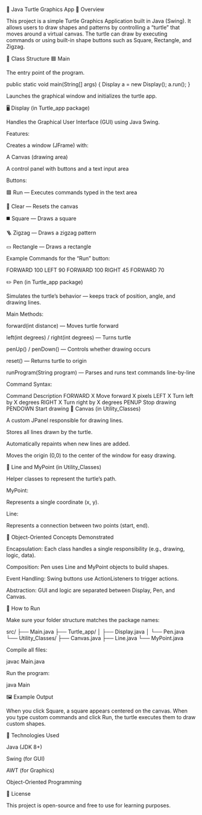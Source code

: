 🐢 Java Turtle Graphics App
📘 Overview

This project is a simple Turtle Graphics Application built in Java (Swing).
It allows users to draw shapes and patterns by controlling a “turtle” that moves around a virtual canvas.
The turtle can draw by executing commands or using built-in shape buttons such as Square, Rectangle, and Zigzag.

🧩 Class Structure
🟦 Main

The entry point of the program.

public static void main(String[] args) {
    Display a = new Display();
    a.run();
}


Launches the graphical window and initializes the turtle app.

🖥️ Display (in Turtle_app package)

Handles the Graphical User Interface (GUI) using Java Swing.

Features:

Creates a window (JFrame) with:

A Canvas (drawing area)

A control panel with buttons and a text input area

Buttons:

🟩 Run — Executes commands typed in the text area

🧹 Clear — Resets the canvas

◼️ Square — Draws a square

🪜 Zigzag — Draws a zigzag pattern

▭ Rectangle — Draws a rectangle

Example Commands for the “Run” button:

FORWARD 100
LEFT 90
FORWARD 100
RIGHT 45
FORWARD 70

✏️ Pen (in Turtle_app package)

Simulates the turtle’s behavior — keeps track of position, angle, and drawing lines.

Main Methods:

forward(int distance) — Moves turtle forward

left(int degrees) / right(int degrees) — Turns turtle

penUp() / penDown() — Controls whether drawing occurs

reset() — Returns turtle to origin

runProgram(String program) — Parses and runs text commands line-by-line

Command Syntax:

Command	Description
FORWARD X	Move forward X pixels
LEFT X	Turn left by X degrees
RIGHT X	Turn right by X degrees
PENUP	Stop drawing
PENDOWN	Start drawing
🧱 Canvas (in Utility_Classes)

A custom JPanel responsible for drawing lines.

Stores all lines drawn by the turtle.

Automatically repaints when new lines are added.

Moves the origin (0,0) to the center of the window for easy drawing.

🔹 Line and MyPoint (in Utility_Classes)

Helper classes to represent the turtle’s path.

MyPoint:

Represents a single coordinate (x, y).

Line:

Represents a connection between two points (start, end).

🧠 Object-Oriented Concepts Demonstrated

Encapsulation: Each class handles a single responsibility (e.g., drawing, logic, data).

Composition: Pen uses Line and MyPoint objects to build shapes.

Event Handling: Swing buttons use ActionListeners to trigger actions.

Abstraction: GUI and logic are separated between Display, Pen, and Canvas.

🏃 How to Run

Make sure your folder structure matches the package names:

src/
├── Main.java
├── Turtle_app/
│   ├── Display.java
│   └── Pen.java
└── Utility_Classes/
    ├── Canvas.java
    ├── Line.java
    └── MyPoint.java


Compile all files:

javac Main.java


Run the program:

java Main

🖼️ Example Output

When you click Square, a square appears centered on the canvas.
When you type custom commands and click Run, the turtle executes them to draw custom shapes.

🧰 Technologies Used

Java (JDK 8+)

Swing (for GUI)

AWT (for Graphics)

Object-Oriented Programming

📜 License

This project is open-source and free to use for learning purposes.
